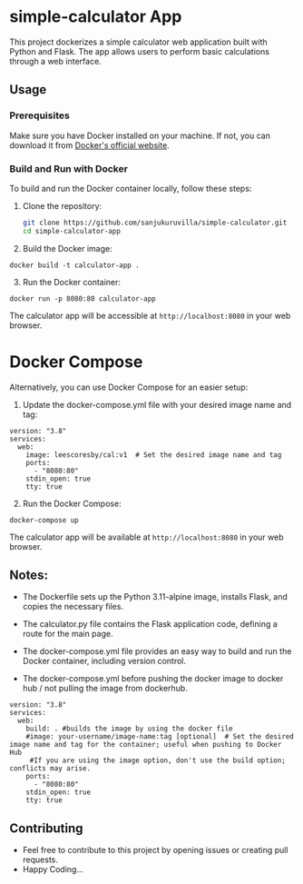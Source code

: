 # simple-calculator App

This project dockerizes a simple calculator web application built with Python and Flask. The app allows users to perform basic calculations through a web interface.

## Usage

### Prerequisites

Make sure you have Docker installed on your machine. If not, you can download it from [Docker's official website](https://www.docker.com/get-started).

### Build and Run with Docker

To build and run the Docker container locally, follow these steps:

1. Clone the repository:

   ```bash
   git clone https://github.com/sanjukuruvilla/simple-calculator.git
   cd simple-calculator-app
   
2. Build the Docker image:

`docker build -t calculator-app .`

3. Run the Docker container:

`docker run -p 8080:80 calculator-app`

The calculator app will be accessible at `http://localhost:8080` in your web browser.

# Docker Compose

Alternatively, you can use Docker Compose for an easier setup:

1. Update the docker-compose.yml file with your desired image name and tag:

````
version: "3.8"
services:
  web:
    image: leescoresby/cal:v1  # Set the desired image name and tag
    ports:
      - "8080:80"
    stdin_open: true
    tty: true
````

2. Run the Docker Compose:

`docker-compose up`

The calculator app will be available at `http://localhost:8080` in your web browser.

## Notes:

- The Dockerfile sets up the Python 3.11-alpine image, installs Flask, and copies the necessary files.

- The calculator.py file contains the Flask application code, defining a route for the main page.

- The docker-compose.yml file provides an easy way to build and run the Docker container, including version control.

- The docker-compose.yml before pushing the docker image to docker hub / not pulling the image from dockerhub.

````
version: "3.8"
services:
  web:
    build: . #builds the image by using the docker file
    #image: your-username/image-name:tag [optional]  # Set the desired image name and tag for the container; useful when pushing to Docker Hub
     #If you are using the image option, don't use the build option; conflicts may arise.
    ports:
      - "8080:80"
    stdin_open: true
    tty: true
````

## Contributing

- Feel free to contribute to this project by opening issues or creating pull requests.
- Happy Coding...


